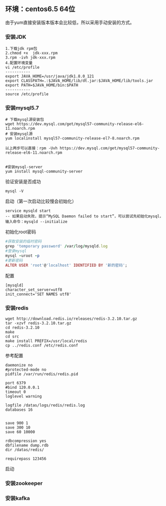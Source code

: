 ## 环境：centos6.5 64位

由于yum直接安装版本版本会比较低，所以采用手动安装的方式。

### 安装JDK

```
1.下载jdk rpm包
2.chmod +x  jdk-xxx.rpm
3.rpm -ivh jdk-xxx.rpm
4.配置环境变量
vi /etc/profile
-----------
export JAVA_HOME=/usr/java/jdk1.8.0_121
export CLASSPATH=.:$JAVA_HOME/lib/dt.jar:$JAVA_HOME/lib/tools.jar
export PATH=$JAVA_HOME/bin:$PATH
-----------
source /etc/profile
```

### 安装mysql5.7

```
# 下载mysql源安装包
wget https://dev.mysql.com/get/mysql57-community-release-el6-11.noarch.rpm
# 安装mysql源
yum localinstall mysql57-community-release-el7-8.noarch.rpm

以上两步可以直接：rpm -Uvh https://dev.mysql.com/get/mysql57-community-release-el6-11.noarch.rpm


#安装mysql-server
yum install mysql-community-server
```

验证安装是否成功

```
mysql -V
```

启动（第一次启动比较慢会初始化）

```
service mysqld start 
-- 如果启动失败，提示“MySQL Daemon failed to start”，可以尝试先初始化mysql，输入命令：mysqld --initialize
```

初始化root密码

```ruby
#获取安装的临时密码
grep 'temporary password' /var/log/mysqld.log
#登录mysql
mysql -uroot -p
#更新密码
ALTER USER 'root'@'localhost' IDENTIFIED BY '新的密码';
```

配置

```
[mysqld]
character_set_server=utf8
init_connect='SET NAMES utf8'
```

### 安装redis

```
wget http://download.redis.io/releases/redis-3.2.10.tar.gz
tar -xzvf redis-3.2.10.tar.gz
cd redis-3.2.10
make
cd src
make install PREFIX=/usr/local/redis
cp ../redis.conf /etc/redis.conf

```

参考配置

```
daemonize no
#protected-mode no
pidfile /var/run/redis/redis.pid

port 6379
#bind 120.0.0.1
timeout 0
loglevel warning

logfile /datas/logs/redis/redis.log
databases 16


save 900 1
save 300 10
save 60 10000

rdbcompression yes
dbfilename dump.rdb
dir /datas/redis/

requirepass 123456
```
启动


### 安装zookeeper



### 安装kafka



